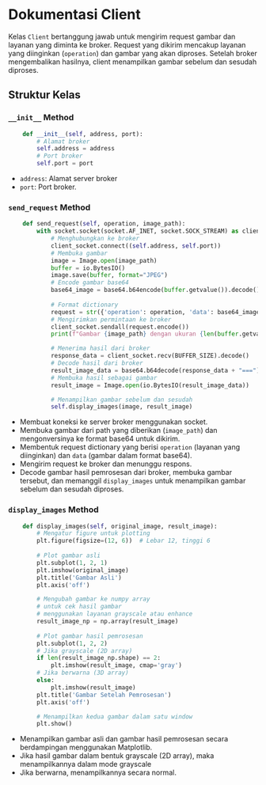 # Dokumentasi Client

Kelas `Client` bertanggung jawab untuk mengirim request gambar dan layanan yang diminta ke broker. Request yang dikirim mencakup layanan yang diinginkan (`operation`) dan gambar yang akan diproses. Setelah broker mengembalikan hasilnya, client menampilkan gambar sebelum dan sesudah diproses.

## Struktur Kelas

### `__init__` Method
```python
    def __init__(self, address, port):
        # Alamat broker
        self.address = address
        # Port broker
        self.port = port
```
- `address`: Alamat server broker
- `port`: Port broker.

### `send_request` Method
```python
    def send_request(self, operation, image_path):
        with socket.socket(socket.AF_INET, socket.SOCK_STREAM) as client_socket:
            # Menghubungkan ke broker
            client_socket.connect((self.address, self.port))
            # Membuka gambar
            image = Image.open(image_path)
            buffer = io.BytesIO()
            image.save(buffer, format="JPEG")
            # Encode gambar base64
            base64_image = base64.b64encode(buffer.getvalue()).decode()
            
            # Format dictionary
            request = str({'operation': operation, 'data': base64_image})
            # Mengirimkan permintaan ke broker
            client_socket.sendall(request.encode())
            print(f"Gambar {image_path} dengan ukuran {len(buffer.getvalue())} bytes telah dikirim ke broker.")

            # Menerima hasil dari broker
            response_data = client_socket.recv(BUFFER_SIZE).decode()
            # Decode hasil dari broker
            result_image_data = base64.b64decode(response_data + "===")
            # Membuka hasil sebagai gambar
            result_image = Image.open(io.BytesIO(result_image_data))

            # Menampilkan gambar sebelum dan sesudah
            self.display_images(image, result_image)
```
- Membuat koneksi ke server broker menggunakan socket.
- Membuka gambar dari path yang diberikan (`image_path`) dan mengonversinya ke format base64 untuk dikirim.
- Membentuk request dictionary yang berisi `operation` (layanan yang diinginkan) dan `data` (gambar dalam format base64).
- Mengirim request ke broker dan menunggu respons.
- Decode gambar hasil pemrosesan dari broker, membuka gambar tersebut, dan memanggil `display_images` untuk menampilkan gambar sebelum dan sesudah diproses.

### `display_images` Method
```python
    def display_images(self, original_image, result_image):
        # Mengatur figure untuk plotting
        plt.figure(figsize=(12, 6))  # Lebar 12, tinggi 6
        
        # Plot gambar asli
        plt.subplot(1, 2, 1)
        plt.imshow(original_image)
        plt.title('Gambar Asli')
        plt.axis('off')

        # Mengubah gambar ke numpy array
        # untuk cek hasil gambar
        # menggunakan layanan grayscale atau enhance
        result_image_np = np.array(result_image)
    
        # Plot gambar hasil pemrosesan
        plt.subplot(1, 2, 2)
        # Jika grayscale (2D array)
        if len(result_image_np.shape) == 2:
            plt.imshow(result_image, cmap='gray')
        # Jika berwarna (3D array)
        else:
            plt.imshow(result_image)
        plt.title('Gambar Setelah Pemrosesan')
        plt.axis('off')

        # Menampilkan kedua gambar dalam satu window
        plt.show()
```
- Menampilkan gambar asli dan gambar hasil pemrosesan secara berdampingan menggunakan Matplotlib.
- Jika hasil gambar dalam bentuk grayscale (2D array), maka menampilkannya dalam mode grayscale
- Jika berwarna, menampilkannya secara normal.
